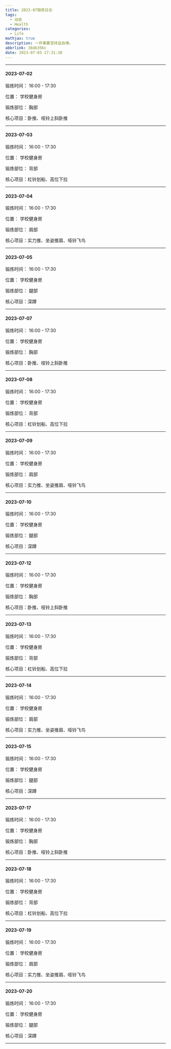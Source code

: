 ```yaml
---
title: 2023-07锻炼日志
tags:
  - 动态
  - Health
categories:
  - Life
mathjax: true
description: 一件事要坚持且自律。
abbrlink: 384b356c
date: 2023-07-03 17:31:38
---
```


---

#### 2023-07-02

锻炼时间： 16:00 - 17:30

位置： 学校健身房

锻炼部位： 胸部

核心项目：卧推、哑铃上斜卧推 

---

####  2023-07-03

锻炼时间： 16:00 - 17:30

位置： 学校健身房

锻炼部位： 背部

核心项目：杠铃划船、高位下拉

---

####  2023-07-04

锻炼时间： 16:00 - 17:30

位置： 学校健身房

锻炼部位： 肩部

核心项目：实力推、坐姿推肩、哑铃飞鸟

---

####  2023-07-05

锻炼时间： 16:00 - 17:30

位置： 学校健身房

锻炼部位： 腿部

核心项目：深蹲

---

#### 2023-07-07

锻炼时间： 16:00 - 17:30

位置： 学校健身房

锻炼部位： 胸部

核心项目：卧推、哑铃上斜卧推 

---

####  2023-07-08

锻炼时间： 16:00 - 17:30

位置： 学校健身房

锻炼部位： 背部

核心项目：杠铃划船、高位下拉

---

####  2023-07-09

锻炼时间： 16:00 - 17:30

位置： 学校健身房

锻炼部位： 肩部

核心项目：实力推、坐姿推肩、哑铃飞鸟

---

####  2023-07-10

锻炼时间： 16:00 - 17:30

位置： 学校健身房

锻炼部位： 腿部

核心项目：深蹲

---

#### 2023-07-12

锻炼时间： 16:00 - 17:30

位置： 学校健身房

锻炼部位： 胸部

核心项目：卧推、哑铃上斜卧推 

---

####  2023-07-13

锻炼时间： 16:00 - 17:30

位置： 学校健身房

锻炼部位： 背部

核心项目：杠铃划船、高位下拉

---

####  2023-07-14

锻炼时间： 16:00 - 17:30

位置： 学校健身房

锻炼部位： 肩部

核心项目：实力推、坐姿推肩、哑铃飞鸟

---

####  2023-07-15

锻炼时间： 16:00 - 17:30

位置： 学校健身房

锻炼部位： 腿部

核心项目：深蹲

---

#### 2023-07-17

锻炼时间： 16:00 - 17:30

位置： 学校健身房

锻炼部位： 胸部

核心项目：卧推、哑铃上斜卧推 

---

####  2023-07-18

锻炼时间： 16:00 - 17:30

位置： 学校健身房

锻炼部位： 背部

核心项目：杠铃划船、高位下拉

---

####  2023-07-19

锻炼时间： 16:00 - 17:30

位置： 学校健身房

锻炼部位： 肩部

核心项目：实力推、坐姿推肩、哑铃飞鸟

---

####  2023-07-20

锻炼时间： 16:00 - 17:30

位置： 学校健身房

锻炼部位： 腿部

核心项目：深蹲

---
